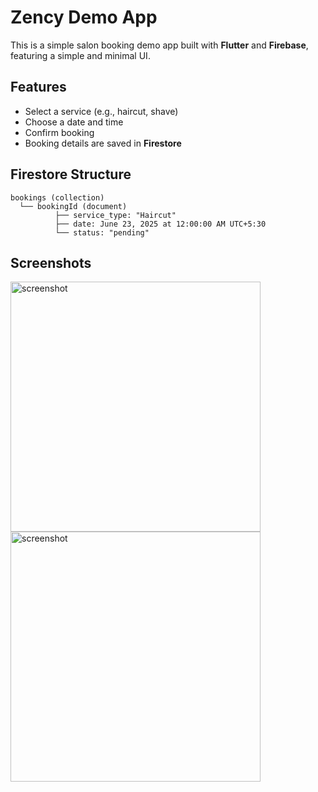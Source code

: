 # Zency Demo App

This is a simple salon booking demo app built with **Flutter** and **Firebase**, featuring a simple and minimal UI.

## Features

- Select a service (e.g., haircut, shave)
- Choose a date and time
- Confirm booking
- Booking details are saved in **Firestore**

## Firestore Structure

```
bookings (collection)
  └── bookingId (document)
          ├── service_type: "Haircut"
          ├── date: June 23, 2025 at 12:00:00 AM UTC+5:30
          └── status: "pending"
```

## Screenshots
<img src="https://github.com/user-attachments/assets/a661d302-d171-4e8f-b68e-21dcf0043cfe" alt="screenshot" height="400"/>
<img src="https://github.com/user-attachments/assets/0ccd064b-72bb-4d72-b246-099102ffe398" alt="screenshot" height="400"/>
